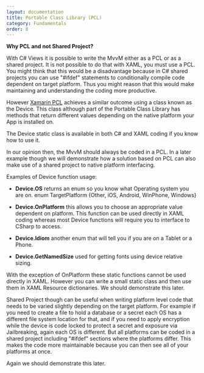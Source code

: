 ```yaml
---
layout: documentation
title: Portable Class Library (PCL)
category: Fundamentals
order: 8
---
```

**Why PCL and not Shared Project?**

With C# Views it is possible to write the MvvM either as a PCL or as a shared project. It is not possible to do that with XAML, you must use a PCL. You might think that this would be a disadvantage because in C# shared projects you can use "#ifdef" statements to conditionally compile code dependent on target platform. Thus you might reason that this would make maintaining and understanding the coding more productive.

However [Xamarin PCL](http://developer.xamarin.com/guides/cross-platform/xamarin-forms/working-with/platform-specifics/) achieves a similar outcome using a class known as the Device. This class although part of the Portable Class Library has methods that return different values depending on the native platform your App is installed on.

The Device static class is available in both C# and XAML coding if you know how to use it.

In our opinion then, the MvvM should always be coded in a PCL. In a later example though we will demonstrate how a solution based on PCL can also make use of a shared project to native platform interfacing.

Examples of Device function usage:

- **Device.OS** returns an enum so you know what Operating system you are on. enum TargetPlatform {Other, iOS, Android, WinPhone, Windows}

- **Device.OnPlatform** this allows you to choose an appropriate value dependent on platform. This function can be used directly in XAML coding whereas most Device functions will require you to interface to CSharp to access.

- **Device.Idiom** another enum that will tell you if you are on a Tablet or a Phone.

- **Device.GetNamedSize** used for getting fonts using device relative sizing.

With the exception of OnPlatform these static functions cannot be used directly in XAML. However you can write a small static class and then use them in XAML Resource dictionaries. We should demonstrate this later.

Shared Project though can be useful when writing platform level code that needs to be varied slightly depending on the target platform. For example if you need to create a file to hold a database or a secret each OS has a different file system location for that, and if you need to apply encryption while the device is code locked to protect a secret and exposure via Jailbreaking, again each OS is different. But all platforms can be coded in a shared project including "#ifdef" sections where the platforms differ. This makes the code more maintainable because you can then see all of your platforms at once.

Again we should demonstrate this later.

